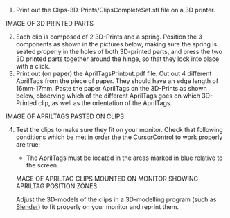 1. Print out the Clips-3D-Prints/ClipsCompleteSet.stl file on a 3D printer.

  IMAGE OF 3D PRINTED PARTS

2. Each clip is composed of 2 3D-Prints and a spring. Position the 3 components as shown in the pictures below, making sure the spring is seated properly in the holes of both 3D-printed parts, and press the two 3D printed parts together around the hinge, so that they lock into place with a click.
3. Print out (on paper) the AprilTagsPrintout.pdf file. Cut out 4 different AprilTags from the piece of paper. They should have an edge length of 16mm-17mm. Paste the paper AprilTags on the 3D-Prints as shown below, observing which of the different AprilTags goes on which 3D-Printed clip, as well as the orientation of the AprilTags.
  
  IMAGE OF APRILTAGS PASTED ON CLIPS

4. Test the clips to make sure they fit on your monitor. Check that following conditions which be met in order the the CursorControl to work properly are true:
   - The AprilTags must be located in the areas marked in blue relative to the screen.
   
   MAGE OF APRILTAG CLIPS MOUNTED ON MONITOR SHOWING APRILTAG POSITION ZONES
   
   Adjust the 3D-models of the clips in a 3D-modelling program (such as [Blender](https://www.blender.org/)) to fit properly on your monitor and reprint them.
